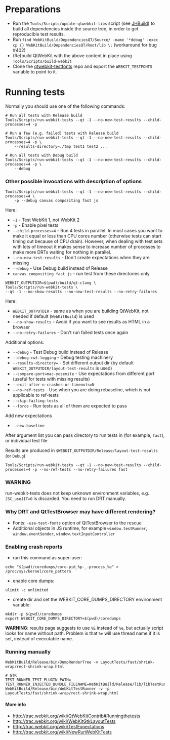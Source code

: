 # Preparations

- Run the `Tools/Scripts/update-qtwebkit-libs` script (see [JHBuild](https://github.com/annulen/webkit/wiki/JHBuild)) to build all dependencies inside the source tree, in order to get reproducible test results.
- Run `find WebKitBuild/DependenciesQT/Source/ -name '*debug' -exec cp {} WebKitBuild/DependenciesQT/Root/lib \;` (workaround for bug #402)
- (Re)build QtWebKit with the above content in place using `Tools/Scripts/build-webkit`
- Clone the [qtwebkit-testfonts](https://github.com/annulen/webkit-test-fonts.git) repo and export the `WEBKIT_TESTFONTS` variable to point to it.

# Running tests

Normally you should use one of the following commands:
```
# Run all tests with Release build
Tools/Scripts/run-webkit-tests --qt -1 --no-new-test-results --child-processes=4 -p

# Run a few (e.g. failed) tests with Release build
Tools/Scripts/run-webkit-tests --qt -1 --no-new-test-results --child-processes=4 -p \
    --results-directory=./tmp test1 test2 ...

# Run all tests with Debug build
Tools/Scripts/run-webkit-tests --qt -1 --no-new-test-results --child-processes=4 -p \
    --debug
```

### Other possible invocations with description of options

```
Tools/Scripts/run-webkit-tests --qt -1 --no-new-test-results --child-processes=4 \
    -p --debug canvas compositing fast js
```
Here:
* `-1` - Test WebKit 1, not WebKit 2
* `-p` - Enable pixel tests
* `--child-processes=4` - Run 4 tests in parallel. In most cases you want to make it equal or less than CPU cores number (otherwise tests can start timing out because of CPU drain). However, when dealing with test sets with lots of timeout it makes sense to increase number of processes to make more DRTs waiting for nothing in parallel.
* `--no-new-test-results` - Don't create expectations when they are missing
* `--debug` - Use Debug build instead of Release
* `canvas compositing fast js` - run test from these directories only

```
WEBKIT_OUTPUTDIR=$(pwd)/build/qt-clang \
Tools/Scripts/run-webkit-tests \
--qt -1 --no-show-results --no-new-test-results --no-retry-failures
```
Here:
* `WEBKIT_OUTPUTDIR` - same as when you are building QtWebKit, not needed if default (`WebKitBuild`) is used
* `--no-show-results` - Avoid if you want to see results as HTML in a browser
* `--no-retry-failures` - Don't run failed tests once again

Additional options:
* `--debug` - Test Debug build instead of Release
* `--debug-rwt-logging` - Debug testing machinery
* `--results-directory=` - Set different output dir (by default `WEBKIT_OUTPUTDIR/layout-test-results` is used)
* `--compare-port=mac-yosemite` - Use expectations from different port (useful for tests with missing results)
* `--exit-after-n-crashes-or-timeouts=N`
* `--no-ref-tests` - Use when you are doing rebaseline, which is not applicable to ref-tests
* `--skip-failing-tests`
* `--force` - Run tests as all of them are expected to pass

Add new expectations
* `--new-baseline`

After argument list you can pass directory to run tests in (for example, `fast`), or individual test file

Results are produced in `$WEBKIT_OUTPUTDIR/Release/layout-test-results` (or `Debug`)

```
Tools/Scripts/run-webkit-tests --qt -1 --no-new-test-results --child-processes=4 -p --no-ref-tests --no-retry-failures fast
```

### WARNING
run-webkit-tests does not keep unknown environment variables, e.g. `JSC_useJIT=0` is discarded. You need to run DRT manually.

### Why DRT and QtTestBrowser may have different rendering?

* Fonts: `-use-test-fonts` option of QtTestBrowser to the rescue
* Additional objects in JS runtime, for example `window.testRunner`, `window.eventSender`, `window.textInputController`

### Enabling crash reports

- run this command as super-user: 
```
echo "$(pwd)/coredumps/core-pid_%p-_-process_%e" > /proc/sys/kernel/core_pattern
```
- enable core dumps: 
```
ulimit -c unlimited
```
- create dir and set the WEBKIT_CORE_DUMPS_DIRECTORY environment variable: 
```
mkdir -p $(pwd)/coredumps
export WEBKIT_CORE_DUMPS_DIRECTORY=$(pwd)/coredumps
```

**WARNING**: results page suggests to use `%E` instead of `%e`, but actually script looks for name without path. Problem is that `%e` will use thread name if it is set, instead of executable name.

### Running manually

```
WebKitBuild/Release/bin/DumpRenderTree -v LayoutTests/fast/shrink-wrap/rect-shrink-wrap.html

# GTK
TEST_RUNNER_TEST_PLUGIN_PATH= TEST_RUNNER_INJECTED_BUNDLE_FILENAME=WebKitBuild/Release/lib/libTestRunnerInjectedBundle.so WebKitBuild/Release/bin/WebKitTestRunner -v -p LayoutTests/fast/shrink-wrap/rect-shrink-wrap.html
```

#### More info
* http://trac.webkit.org/wiki/QtWebKitContrib#Runningthetests
* http://trac.webkit.org/wiki/WebKitGtkLayoutTests
* http://trac.webkit.org/wiki/TestExpectations
* http://trac.webkit.org/wiki/NewRunWebKitTests
